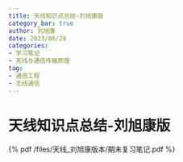 ```yaml
---
title: 天线知识点总结-刘旭康版  
category_bar: true
author: 刘旭康
date: 2023/06/28
categories: 
- 学习笔记
- 天线与通信传输原理
tag:
- 通信工程
- 无线通信
---
```

# 天线知识点总结-刘旭康版

{% pdf /files/天线_刘旭康版本/期末复习笔记.pdf %}  